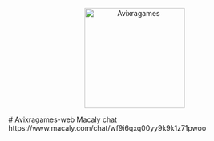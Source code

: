 <p align="center">
  <img src="Avixragames.png" alt="Avixragames" width="200"/>
</p>
# Avixragames-web
Macaly chat https://www.macaly.com/chat/wf9i6qxq00yy9k9k1z71pwoo

